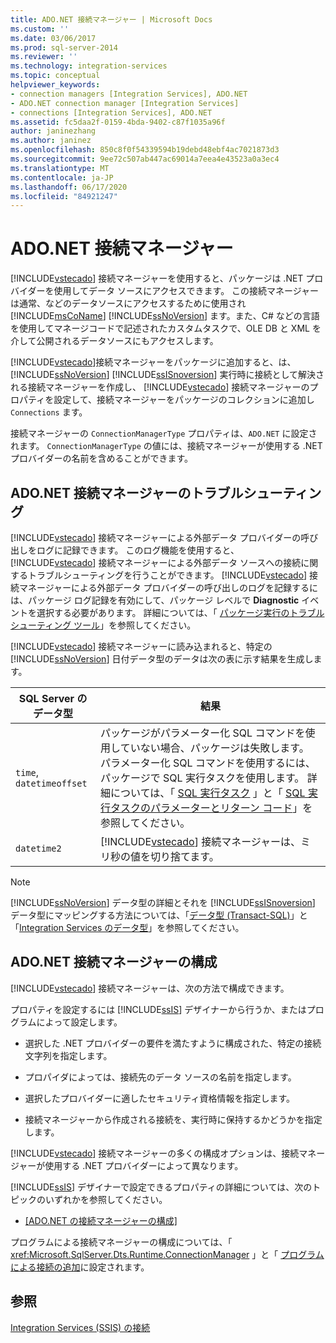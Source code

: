 ```yaml
---
title: ADO.NET 接続マネージャー | Microsoft Docs
ms.custom: ''
ms.date: 03/06/2017
ms.prod: sql-server-2014
ms.reviewer: ''
ms.technology: integration-services
ms.topic: conceptual
helpviewer_keywords:
- connection managers [Integration Services], ADO.NET
- ADO.NET connection manager [Integration Services]
- connections [Integration Services], ADO.NET
ms.assetid: fc5daa2f-0159-4bda-9402-c87f1035a96f
author: janinezhang
ms.author: janinez
ms.openlocfilehash: 850c8f0f54339594b19debd48ebf4ac7021873d3
ms.sourcegitcommit: 9ee72c507ab447ac69014a7eea4e43523a0a3ec4
ms.translationtype: MT
ms.contentlocale: ja-JP
ms.lasthandoff: 06/17/2020
ms.locfileid: "84921247"
---
```

# <a name="adonet-connection-manager"></a>ADO.NET 接続マネージャー
  [!INCLUDE[vstecado](../../includes/vstecado-md.md)] 接続マネージャーを使用すると、パッケージは .NET プロバイダーを使用してデータ ソースにアクセスできます。 この接続マネージャーは通常、などのデータソースにアクセスするために使用され [!INCLUDE[msCoName](../../includes/msconame-md.md)] [!INCLUDE[ssNoVersion](../../includes/ssnoversion-md.md)] ます。また、C# などの言語を使用してマネージコードで記述されたカスタムタスクで、OLE DB と XML を介して公開されるデータソースにもアクセスします。  
  
 [!INCLUDE[vstecado](../../includes/vstecado-md.md)]接続マネージャーをパッケージに追加すると、は、 [!INCLUDE[ssNoVersion](../../includes/ssnoversion-md.md)] [!INCLUDE[ssISnoversion](../../includes/ssisnoversion-md.md)] 実行時に接続として解決される接続マネージャーを作成し、 [!INCLUDE[vstecado](../../includes/vstecado-md.md)] 接続マネージャーのプロパティを設定して、接続マネージャーをパッケージのコレクションに追加し `Connections` ます。  
  
 接続マネージャーの `ConnectionManagerType` プロパティは、`ADO.NET` に設定されます。 `ConnectionManagerType` の値には、接続マネージャーが使用する .NET プロバイダーの名前を含めることができます。  
  
## <a name="adonet-connection-manager-troubleshooting"></a>ADO.NET 接続マネージャーのトラブルシューティング  
 [!INCLUDE[vstecado](../../includes/vstecado-md.md)] 接続マネージャーによる外部データ プロバイダーの呼び出しをログに記録できます。 このログ機能を使用すると、 [!INCLUDE[vstecado](../../includes/vstecado-md.md)] 接続マネージャーによる外部データ ソースへの接続に関するトラブルシューティングを行うことができます。 [!INCLUDE[vstecado](../../includes/vstecado-md.md)] 接続マネージャーによる外部データ プロバイダーの呼び出しのログを記録するには、パッケージ ログ記録を有効にして、パッケージ レベルで **Diagnostic** イベントを選択する必要があります。 詳細については、「 [パッケージ実行のトラブルシューティング ツール](../troubleshooting/troubleshooting-tools-for-package-execution.md)」を参照してください。  
  
 [!INCLUDE[vstecado](../../includes/vstecado-md.md)] 接続マネージャーに読み込まれると、特定の [!INCLUDE[ssNoVersion](../../includes/ssnoversion-md.md)] 日付データ型のデータは次の表に示す結果を生成します。  
  
|SQL Server のデータ型|結果|  
|--------------------------|------------|  
|`time`, `datetimeoffset`|パッケージがパラメーター化 SQL コマンドを使用していない場合、パッケージは失敗します。 パラメーター化 SQL コマンドを使用するには、パッケージで SQL 実行タスクを使用します。 詳細については、「 [SQL 実行タスク](../control-flow/execute-sql-task.md) 」と「 [SQL 実行タスクのパラメーターとリターン コード](../parameters-and-return-codes-in-the-execute-sql-task.md)」を参照してください。|  
|`datetime2`|[!INCLUDE[vstecado](../../includes/vstecado-md.md)] 接続マネージャーは、ミリ秒の値を切り捨てます。|  
  
> [!NOTE]  
>  [!INCLUDE[ssNoVersion](../../includes/ssnoversion-md.md)] データ型の詳細とそれを [!INCLUDE[ssISnoversion](../../includes/ssisnoversion-md.md)] データ型にマッピングする方法については、「[データ型 &#40;Transact-SQL&#41;](/sql/t-sql/data-types/data-types-transact-sql)」と「[Integration Services のデータ型](../data-flow/integration-services-data-types.md)」を参照してください。  
  
## <a name="adonet-connection-manager-configuration"></a>ADO.NET 接続マネージャーの構成  
 [!INCLUDE[vstecado](../../includes/vstecado-md.md)] 接続マネージャーは、次の方法で構成できます。  
  
 プロパティを設定するには [!INCLUDE[ssIS](../../../includes/ssis-md.md)] デザイナーから行うか、またはプログラムによって設定します。  
  
-   選択した .NET プロバイダーの要件を満たすように構成された、特定の接続文字列を指定します。  
  
-   プロパイダによっては、接続先のデータ ソースの名前を指定します。  
  
-   選択したプロバイダーに適したセキュリティ資格情報を指定します。  
  
-   接続マネージャーから作成される接続を、実行時に保持するかどうかを指定します。  
  
 [!INCLUDE[vstecado](../../includes/vstecado-md.md)] 接続マネージャーの多くの構成オプションは、接続マネージャーが使用する .NET プロバイダーによって異なります。  
  
 [!INCLUDE[ssIS](../../../includes/ssis-md.md)] デザイナーで設定できるプロパティの詳細については、次のトピックのいずれかを参照してください。  
  
-   [[ADO.NET の接続マネージャーの構成]](../configure-ado-net-connection-manager.md)  
  
 プログラムによる接続マネージャーの構成については、「 <xref:Microsoft.SqlServer.Dts.Runtime.ConnectionManager> 」と「 [プログラムによる接続の追加](../building-packages-programmatically/adding-connections-programmatically.md)に設定されます。  
  
## <a name="see-also"></a>参照  
 [Integration Services &#40;SSIS&#41; の接続](integration-services-ssis-connections.md)  
  
  
